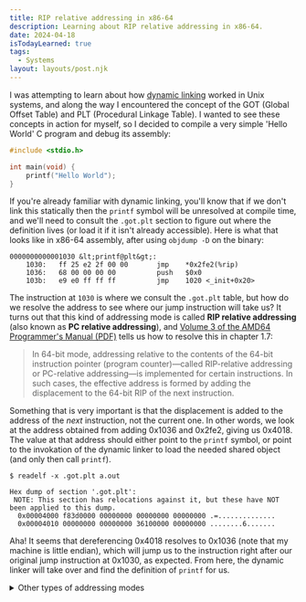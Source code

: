 ```yaml
---
title: RIP relative addressing in x86-64
description: Learning about RIP relative addressing in x86-64.
date: 2024-04-18
isTodayLearned: true
tags:
  - Systems
layout: layouts/post.njk
---
```


I was attempting to learn about how [dynamic linking](https://en.wikipedia.org/wiki/Dynamic_linker) worked in Unix systems, and along the way I
encountered the concept of the GOT (Global Offset Table) and PLT (Procedural Linkage Table). I
wanted to see these concepts in action for myself, so I decided to compile a very simple 'Hello World' C
program and debug its assembly:

```c
#include <stdio.h>

int main(void) {
    printf("Hello World");
}
```

If you're already familiar with dynamic linking, you'll know that if we don't link this statically
then the `printf` symbol will be unresolved at compile time, and we'll need to consult the
`.got.plt` section to figure out where the definition lives (or load it if it isn't already
accessible). Here is what that looks like in x86-64 assembly, after using `objdump -D` on the
binary:

```text
0000000000001030 &lt;printf@plt&gt;:
    1030:	ff 25 e2 2f 00 00    	jmp    *0x2fe2(%rip)
    1036:	68 00 00 00 00       	push   $0x0
    103b:	e9 e0 ff ff ff       	jmp    1020 <_init+0x20>
```

The instruction at `1030` is where we consult the `.got.plt` table, but how do we resolve the
address to see where our jump instruction will take us? It turns out that this kind of addressing
mode is called **RIP relative addressing** (also known as **PC relative addressing**), and [Volume 3 of the AMD64 Programmer's Manual
(PDF)](https://www.amd.com/content/dam/amd/en/documents/processor-tech-docs/programmer-references/24594.pdf)
tells us how to resolve this in chapter 1.7:

<blockquote>
<p>
In 64-bit mode, addressing relative to the contents of the 64-bit instruction pointer (program
counter)—called RIP-relative addressing or PC-relative addressing—is implemented for certain
instructions. In such cases, the effective address is formed by adding the displacement to the 64-bit
RIP of the next instruction. 
</p>
</blockquote>

Something that is very important is that the displacement is added to the address of the _next_
instruction, not the current one. In other words, we look at the address obtained from adding 0x1036 and 0x2fe2, giving us 0x4018.
The value at that address should either point to the `printf` symbol, or point to the
invokation of the dynamic linker to load the needed shared object (and only then call `printf`).

```text
$ readelf -x .got.plt a.out

Hex dump of section '.got.plt':
 NOTE: This section has relocations against it, but these have NOT been applied to this dump.
  0x00004000 f83d0000 00000000 00000000 00000000 .=..............
  0x00004010 00000000 00000000 36100000 00000000 ........6.......
```

Aha! It seems that dereferencing 0x4018 resolves to 0x1036 (note that my machine is little endian), which will
jump us to the instruction right after our original jump instruction at 0x1030, as expected. From
here, the dynamic linker will take over and find the definition of `printf` for us.

<details>
<summary>Other types of addressing modes</summary>
While perusing <a href="https://www.amd.com/content/dam/amd/en/documents/processor-tech-docs/programmer-references/24592.pdf">Volume 1 of the AMD64 Programmer's Manual
(PDF)</a>, I found out that there are apparently other types of addressing modes besides absolute addressing
and RIP relative addressing. I encourage you to check out chapter 2.2.3 if you're curious!
</details>
